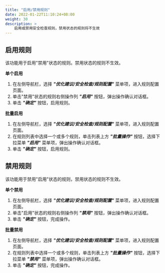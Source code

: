 ```yaml
---
title: "启用/禁用规则"
date: 2022-01-22T11:10:24+08:00
weight: 30
description: >
    启用或禁用安全检查规则，禁用状态的规则将不生效
---
```


## 启用规则

该功能用于启用"禁用"状态的规则。禁用状态的规则不生效。

**单个启用**

1. 在左侧导航栏，选择 **_"优化建议/安全检查/规则配置"_** 菜单项，进入规则配置页面。
2. 单击"禁用"状态的规则右侧操作列 **_"启用"_** 按钮，弹出操作确认对话框。
3. 单击 **_"确定"_** 按钮，启用规则。

**批量启用**

1. 在左侧导航栏，选择 **_"优化建议/安全检查/规则配置"_** 菜单项，进入规则配置页面。
2. 在规则列表中选择一个或多个规则，单击列表上方 **_"批量操作"_** 按钮，选择下拉菜单 **_"启用"_** 菜单项，弹出操作确认对话框。
3. 单击 **_"确定"_** 按钮，启用规则。

## 禁用规则

该功能用于禁用"启用"状态的规则，禁用状态的规则不生效。

**单个禁用**

1. 在左侧导航栏，选择 **_"优化建议/安全检查/规则配置"_** 菜单项，进入规则配置页面。
2. 单击"启用"状态的规则右侧操作列 **_"禁用"_** 按钮，弹出操作确认对话框。
3. 单击 **_"确定"_** 按钮，完成操作。

**批量禁用**

1. 在左侧导航栏，选择 **_"优化建议/安全检查/规则配置"_** 菜单项，进入规则配置页面。
2. 在规则列表中选择一个或多个规则，单击列表上方 **_"批量操作"_** 按钮，选择下拉菜单 **_"禁用"_** 菜单项，弹出操作确认对话框。
3. 单击 **_"确定"_** 按钮，完成操作。